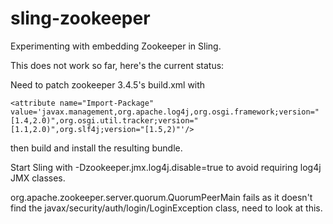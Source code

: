 sling-zookeeper
===============

Experimenting with embedding Zookeeper in Sling.

This does not work so far, here's the current status:

Need to patch zookeeper 3.4.5's build.xml with

    <attribute name="Import-Package" value='javax.management,org.apache.log4j,org.osgi.framework;version="[1.4,2.0)",org.osgi.util.tracker;version="[1.1,2.0)",org.slf4j;version="[1.5,2)"'/>

then build and install the resulting bundle.

Start Sling with -Dzookeeper.jmx.log4j.disable=true to avoid requiring log4j JMX classes.

org.apache.zookeeper.server.quorum.QuorumPeerMain fails as it doesn't find the javax/security/auth/login/LoginException class, need to look at this.
